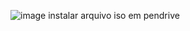 ![image](https://github.com/user07777/iso2usb/assets/140452913/67f6b9a5-4408-49a7-9a90-89f307590e78)
instalar arquivo iso em pendrive
